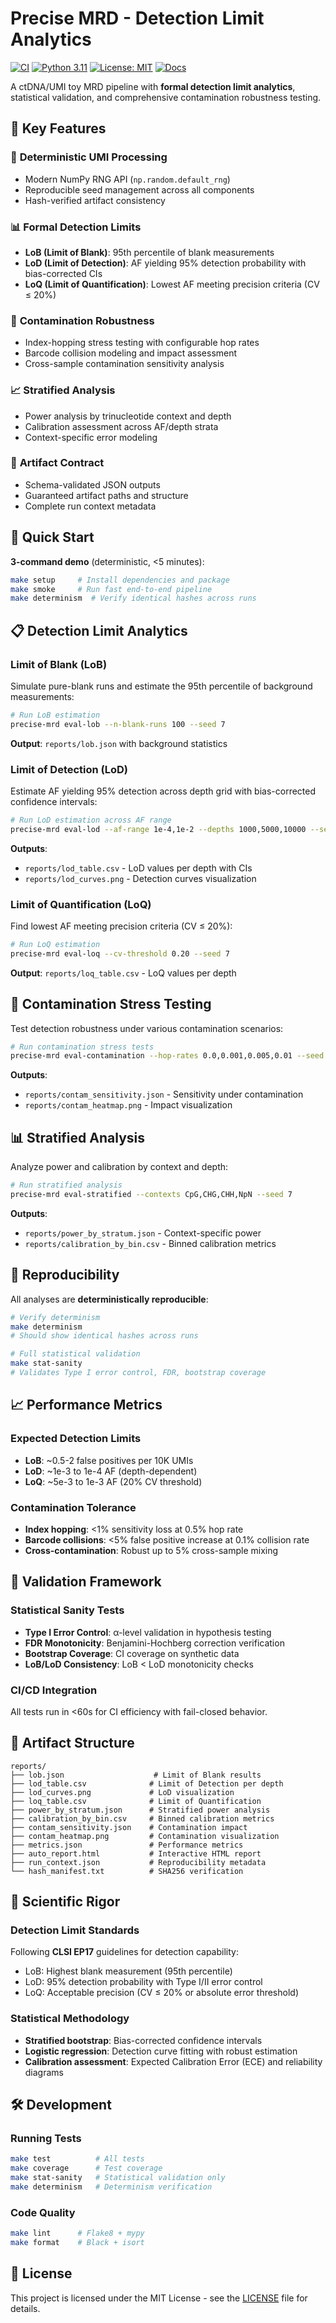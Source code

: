# Precise MRD - Detection Limit Analytics

[![CI](https://github.com/altalanta/precise-mrd-mini/workflows/CI/badge.svg)](https://github.com/altalanta/precise-mrd-mini/actions)
[![Python 3.11](https://img.shields.io/badge/python-3.11+-blue.svg)](https://www.python.org/downloads/)
[![License: MIT](https://img.shields.io/badge/License-MIT-yellow.svg)](LICENSE)
[![Docs](https://img.shields.io/badge/docs-mkdocs-blue)](https://altalanta.github.io/precise-mrd-mini/)

A ctDNA/UMI toy MRD pipeline with **formal detection limit analytics**, statistical validation, and comprehensive contamination robustness testing.

## 🎯 Key Features

### 🧬 **Deterministic UMI Processing**
- Modern NumPy RNG API (`np.random.default_rng`)
- Reproducible seed management across all components
- Hash-verified artifact consistency

### 📊 **Formal Detection Limits**
- **LoB (Limit of Blank)**: 95th percentile of blank measurements
- **LoD (Limit of Detection)**: AF yielding 95% detection probability with bias-corrected CIs
- **LoQ (Limit of Quantification)**: Lowest AF meeting precision criteria (CV ≤ 20%)

### 🔬 **Contamination Robustness**
- Index-hopping stress testing with configurable hop rates
- Barcode collision modeling and impact assessment
- Cross-sample contamination sensitivity analysis

### 📈 **Stratified Analysis**
- Power analysis by trinucleotide context and depth
- Calibration assessment across AF/depth strata
- Context-specific error modeling

### 🎯 **Artifact Contract**
- Schema-validated JSON outputs
- Guaranteed artifact paths and structure
- Complete run context metadata

## 🚀 Quick Start

**3-command demo** (deterministic, <5 minutes):

```bash
make setup     # Install dependencies and package
make smoke     # Run fast end-to-end pipeline  
make determinism  # Verify identical hashes across runs
```

## 📋 Detection Limit Analytics

### Limit of Blank (LoB)
Simulate pure-blank runs and estimate the 95th percentile of background measurements:

```bash
# Run LoB estimation
precise-mrd eval-lob --n-blank-runs 100 --seed 7
```

**Output**: `reports/lob.json` with background statistics

### Limit of Detection (LoD)
Estimate AF yielding 95% detection across depth grid with bias-corrected confidence intervals:

```bash
# Run LoD estimation across AF range
precise-mrd eval-lod --af-range 1e-4,1e-2 --depths 1000,5000,10000 --seed 7
```

**Outputs**: 
- `reports/lod_table.csv` - LoD values per depth with CIs
- `reports/lod_curves.png` - Detection curves visualization

### Limit of Quantification (LoQ)
Find lowest AF meeting precision criteria (CV ≤ 20%):

```bash
# Run LoQ estimation
precise-mrd eval-loq --cv-threshold 0.20 --seed 7
```

**Output**: `reports/loq_table.csv` - LoQ values per depth

## 🧪 Contamination Stress Testing

Test detection robustness under various contamination scenarios:

```bash
# Run contamination stress tests
precise-mrd eval-contamination --hop-rates 0.0,0.001,0.005,0.01 --seed 7
```

**Outputs**:
- `reports/contam_sensitivity.json` - Sensitivity under contamination
- `reports/contam_heatmap.png` - Impact visualization

## 📊 Stratified Analysis

Analyze power and calibration by context and depth:

```bash
# Run stratified analysis
precise-mrd eval-stratified --contexts CpG,CHG,CHH,NpN --seed 7
```

**Outputs**:
- `reports/power_by_stratum.json` - Context-specific power
- `reports/calibration_by_bin.csv` - Binned calibration metrics

## 🔄 Reproducibility

All analyses are **deterministically reproducible**:

```bash
# Verify determinism
make determinism
# Should show identical hashes across runs

# Full statistical validation
make stat-sanity
# Validates Type I error control, FDR, bootstrap coverage
```

## 📈 Performance Metrics

### Expected Detection Limits
- **LoB**: ~0.5-2 false positives per 10K UMIs
- **LoD**: ~1e-3 to 1e-4 AF (depth-dependent)
- **LoQ**: ~5e-3 to 1e-3 AF (20% CV threshold)

### Contamination Tolerance
- **Index hopping**: <1% sensitivity loss at 0.5% hop rate
- **Barcode collisions**: <5% false positive increase at 0.1% collision rate
- **Cross-contamination**: Robust up to 5% cross-sample mixing

## 🎯 Validation Framework

### Statistical Sanity Tests
- **Type I Error Control**: α-level validation in hypothesis testing
- **FDR Monotonicity**: Benjamini-Hochberg correction verification
- **Bootstrap Coverage**: CI coverage on synthetic data
- **LoB/LoD Consistency**: LoB < LoD monotonicity checks

### CI/CD Integration
All tests run in <60s for CI efficiency with fail-closed behavior.

## 📁 Artifact Structure

```
reports/
├── lob.json                    # Limit of Blank results
├── lod_table.csv              # Limit of Detection per depth
├── lod_curves.png             # LoD visualization
├── loq_table.csv              # Limit of Quantification
├── power_by_stratum.json      # Stratified power analysis
├── calibration_by_bin.csv     # Binned calibration metrics
├── contam_sensitivity.json    # Contamination impact
├── contam_heatmap.png         # Contamination visualization
├── metrics.json               # Performance metrics
├── auto_report.html           # Interactive HTML report
├── run_context.json           # Reproducibility metadata
└── hash_manifest.txt          # SHA256 verification
```

## 🔬 Scientific Rigor

### Detection Limit Standards
Following **CLSI EP17** guidelines for detection capability:
- LoB: Highest blank measurement (95th percentile)
- LoD: 95% detection probability with Type I/II error control
- LoQ: Acceptable precision (CV ≤ 20% or absolute error threshold)

### Statistical Methodology
- **Stratified bootstrap**: Bias-corrected confidence intervals
- **Logistic regression**: Detection curve fitting with robust estimation
- **Calibration assessment**: Expected Calibration Error (ECE) and reliability diagrams

## 🛠 Development

### Running Tests
```bash
make test          # All tests
make coverage      # Test coverage
make stat-sanity   # Statistical validation only
make determinism   # Determinism verification
```

### Code Quality
```bash
make lint      # Flake8 + mypy
make format    # Black + isort
```

## 📄 License

This project is licensed under the MIT License - see the [LICENSE](LICENSE) file for details.